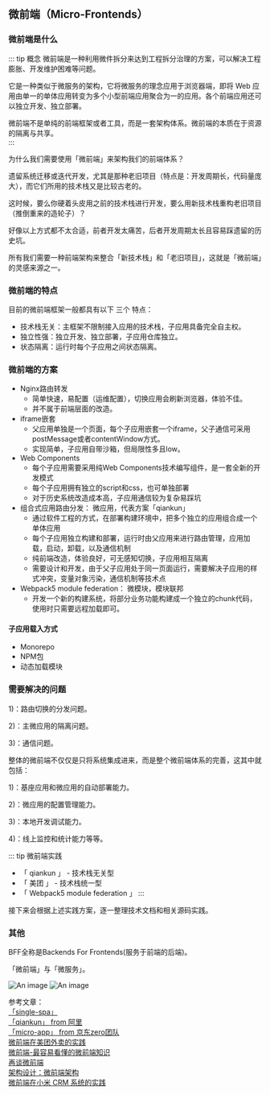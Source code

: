 ## 微前端（Micro-Frontends）

### 微前端是什么
::: tip 概念
微前端是一种利用微件拆分来达到工程拆分治理的方案，可以解决工程膨胀、开发维护困难等问题。

它是一种类似于微服务的架构，它将微服务的理念应用于浏览器端，即将 Web 应用由单一的单体应用转变为多个小型前端应用聚合为一的应用。各个前端应用还可以独立开发、独立部署。

微前端不是单纯的前端框架或者工具，而是一套架构体系。微前端的本质在于资源的隔离与共享。  
:::

为什么我们需要使用「微前端」来架构我们的前端体系？

遗留系统迁移或迭代开发，尤其是那种老旧项目（特点是：开发周期长，代码量庞大），而它们所用的技术栈又是比较古老的。

这时候，要么你硬着头皮用之前的技术栈进行开发，要么用新技术栈重构老旧项目（推倒重来的造轮子）？

好像以上方式都不太合适，前者开发太痛苦，后者开发周期太长且容易踩遗留的历史坑。

所有我们需要一种前端架构来整合「新技术栈」和「老旧项目」，这就是「微前端」的灵感来源之一。

### 微前端的特点
目前的微前端框架一般都具有以下 三个 特点：
+ 技术栈无关：主框架不限制接入应用的技术栈，子应用具备完全自主权。
+ 独立性强：独立开发、独立部署，子应用仓库独立。
+ 状态隔离：运行时每个子应用之间状态隔离。

### 微前端的方案
+ Nginx路由转发
    + 简单快速，易配置（运维配置），切换应用会刷新浏览器，体验不佳。
    + 并不属于前端层面的改造。
+ iframe嵌套
    + 父应用单独是一个页面，每个子应用嵌套一个iframe，父子通信可采用postMessage或者contentWindow方式。
    + 实现简单，子应用自带沙箱，但局限性多且low。
+ Web Components
    + 每个子应用需要采用纯Web Components技术编写组件，是一套全新的开发模式
    + 每个子应用拥有独立的script和css，也可单独部署
    + 对于历史系统改造成本高，子应用通信较为复杂易踩坑
+ 组合式应用路由分发： 微应用，代表方案「qiankun」
    + 通过软件工程的方式，在部署构建环境中，把多个独立的应用组合成一个单体应用
    + 每个子应用独立构建和部署，运行时由父应用来进行路由管理，应用加载，启动，卸载，以及通信机制
    + 纯前端改造，体验良好，可无感知切换，子应用相互隔离
    + 需要设计和开发，由于父子应用处于同一页面运行，需要解决子应用的样式冲突，变量对象污染，通信机制等技术点
+ Webpack5 module federation： 微模块，模块联邦
    + 开发一个新的构建系统，将部分业务功能构建成一个独立的chunk代码，使用时只需要远程加载即可。

#### 子应用载入方式
+ Monorepo
+ NPM包
+ 动态加载模块

### 需要解决的问题

1)：路由切换的分发问题。

2)：主微应用的隔离问题。

3)：通信问题。


整体的微前端不仅仅是只将系统集成进来，而是整个微前端体系的完善，这其中就包括：

1)：基座应用和微应用的自动部署能力。

2)：微应用的配置管理能力。

3)：本地开发调试能力。

4)：线上监控和统计能力等等。



::: tip 微前端实践
+ 「 qiankun 」 - 技术栈无关型
+ 「 美团 」 - 技术栈统一型
+ 「 Webpack5 module federation 」
:::

接下来会根据上述实践方案，逐一整理技术文档和相关源码实践。

### 其他
BFF全称是Backends For Frontends(服务于前端的后端)。

「微前端」与「微服务」。

![An image](/images/tools/micro_app.png)
![An image](/images/tools/xiaomi_micro_app.png)


参考文章：<br />
<a href="https://zh-hans.single-spa.js.org/" target="_blank">「single-spa」</a><br />
<a href="https://qiankun.umijs.org/zh" target="_blank">「qiankun」 from 阿里</a><br />
<a href="https://zeroing.jd.com/docs.html#/" target="_blank">「micro-app」 from 京东zero团队</a><br />
<a href="https://tech.meituan.com/2020/02/27/meituan-waimai-micro-frontends-practice.html" target="_blank">微前端在美团外卖的实践</a><br />
<a href="https://juejin.cn/post/6844904162509979662" target="_blank">微前端-最容易看懂的微前端知识</a><br />
<a href="https://zhuanlan.zhihu.com/p/234964127" target="_blank">再谈微前端</a><br />
<a href="https://zhuanlan.zhihu.com/p/79388540" target="_blank">架构设计：微前端架构</a><br />
<a href="https://xiaomi-info.github.io/2020/04/14/fe-microfrontends-practice/" target="_blank">微前端在小米 CRM 系统的实践</a><br />